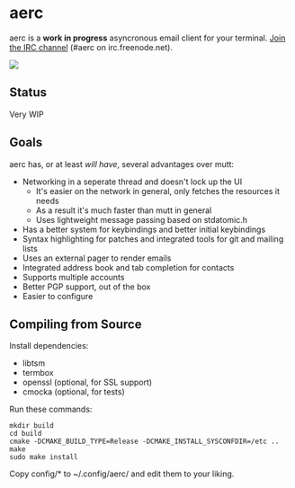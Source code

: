 # aerc

aerc is a **work in progress** asyncronous email client for your terminal.
[Join the IRC channel](http://webchat.freenode.net/?channels=aerc&uio=d4)
(#aerc on irc.freenode.net).

![](https://sr.ht/X_w_.png)

## Status

Very WIP

## Goals

aerc has, or at least *will have*, several advantages over mutt:

* Networking in a seperate thread and doesn't lock up the UI
    * It's easier on the network in general, only fetches the resources it needs
    * As a result it's much faster than mutt in general
    * Uses lightweight message passing based on stdatomic.h
* Has a better system for keybindings and better initial keybindings
* Syntax highlighting for patches and integrated tools for git and mailing lists
* Uses an external pager to render emails
* Integrated address book and tab completion for contacts
* Supports multiple accounts
* Better PGP support, out of the box
* Easier to configure

## Compiling from Source

Install dependencies:

* libtsm
* termbox
* openssl (optional, for SSL support)
* cmocka (optional, for tests)

Run these commands:

```shell
mkdir build
cd build
cmake -DCMAKE_BUILD_TYPE=Release -DCMAKE_INSTALL_SYSCONFDIR=/etc ..
make
sudo make install
```

Copy config/* to ~/.config/aerc/ and edit them to your liking.
